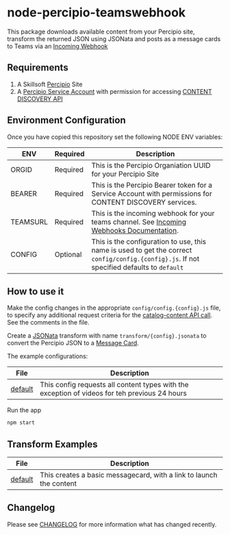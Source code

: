 # node-percipio-teamswebhook

This package downloads available content from your Percipio site, transform the returned JSON using JSONata and posts as a message cards to Teams via
an [Incoming Webhook](https://docs.microsoft.com/en-us/microsoftteams/platform/webhooks-and-connectors/how-to/add-incoming-webhook#add-an-incoming-webhook-to-a-teams-channel)

## Requirements

1. A Skillsoft [Percipio](https://www.skillsoft.com/platform-solution/percipio/) Site
1. A [Percipio Service Account](https://documentation.skillsoft.com/en_us/pes/3_services/service_accounts/pes_service_accounts.htm) with permission for accessing [CONTENT DISCOVERY API](https://documentation.skillsoft.com/en_us/pes/2_understanding_percipio/rest_api/pes_rest_api.htm)

## Environment Configuration

Once you have copied this repository set the following NODE ENV variables:

| ENV      | Required | Description                                                                                                                                                                                                                                          |
| -------- | -------- | ---------------------------------------------------------------------------------------------------------------------------------------------------------------------------------------------------------------------------------------------------- |
| ORGID    | Required | This is the Percipio Organiation UUID for your Percipio Site                                                                                                                                                                                         |
| BEARER   | Required | This is the Percipio Bearer token for a Service Account with permissions for CONTENT DISCOVERY services.                                                                                                                                             |
| TEAMSURL | Required | This is the incoming webhook for your teams channel. See [Incoming Webhooks Documentation](https://docs.microsoft.com/en-us/microsoftteams/platform/webhooks-and-connectors/how-to/add-incoming-webhook#add-an-incoming-webhook-to-a-teams-channel). |
| CONFIG   | Optional | This is the configuration to use, this name is used to get the correct `config/config.{config}.js`. If not specified defaults to `default`                                                                                                           |

## How to use it

Make the config changes in the appropriate `config/config.{config}.js` file, to specify any additional request criteria for the [catalog-content API call](https://api.percipio.com/content-discovery/api-docs/#/Content/getCatalogContent). See the comments in the file.

Create a [JSONata](https://github.com/jsonata-js/jsonata) transform with name `transform/{config}.jsonata` to convert the Percipio JSON to a [Message Card](https://docs.microsoft.com/en-us/outlook/actionable-messages/message-card-reference).

The example configurations:

| File                                | Description                                                                                   |
| ----------------------------------- | --------------------------------------------------------------------------------------------- |
| [default](config/config.default.js) | This config requests all content types with the exception of videos for teh previous 24 hours |

Run the app

```bash
npm start
```

## Transform Examples

| File                                 | Description                                                         |
| ------------------------------------ | ------------------------------------------------------------------- |
| [default](transform/default.jsonata) | This creates a basic messagecard, with a link to launch the content |

## Changelog

Please see [CHANGELOG](CHANGELOG.md) for more information what has changed recently.
